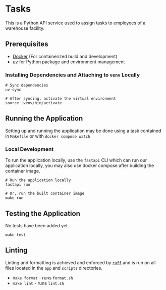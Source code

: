 # Tasks

This is a Python API service used to assign tasks to employees of a warehouse facility.

## Prerequisites

- [Docker](https://www.docker.com/) (For containerized build and development)
- [uv](https://docs.astral.sh/uv/) for Python package and environment management

### Installing Dependencies and Attaching to `venv` Locally

```shell
# Sync dependencies
uv sync

# After syncing, activate the virtual environment
source .venv/bin/activate
```

## Running the Application

Setting up and running the application may be done using a task
contained in `Makefile` or with `docker compose watch`

### Local Development

To run the application locally, use the `fastapi` CLI which can run our application locally,
you may also use docker compose after building the container image. 

```shell
# Run the application locally
fastapi run

# Or, run the built container image
make run
```

## Testing the Application

No tests have been added yet.

```shell
make test
```

## Linting

Linting and formatting is achieved and enforced by [`ruff`](https://docs.astral.sh/ruff/) and 
is run on all files located in the `app` and `scripts` directories.

- `make format` - runs `format.sh`
- `make lint` - runs `lint.sh`
